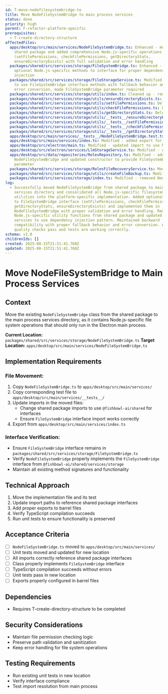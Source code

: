 ```yaml
---
id: T-move-nodefilesystembridge-to
title: Move NodeFileSystemBridge to main process services
status: done
priority: high
parent: F-refactor-platform-specific
prerequisites:
  - T-create-directory-structure
affectedFiles:
  apps/desktop/src/main/services/NodeFileSystemBridge.ts: Enhanced - moved from
    shared package and added comprehensive Node.js-specific operations
    (setFilePermissions, checkFilePermissions, getDirectoryStats,
    ensureDirectoryExists) with full validation and error handling
  packages/shared/src/services/storage/FileSystemBridge.ts: Enhanced - added
    optional Node.js-specific methods to interface for proper dependency
    injection
  packages/shared/src/services/storage/FileStorageService.ts: Modified - updated
    to use FileSystemBridge interface methods with fallback behavior and proper
    error conversion, made FileSystemBridge parameter required
  packages/shared/src/services/storage/utils/index.ts: Cleaned up - removed exports for deleted Node.js-specific utility functions
  packages/shared/src/services/storage/utils/ensureDirectoryExists.ts: Deleted - moved functionality to NodeFileSystemBridge
  packages/shared/src/services/storage/utils/setFilePermissions.ts: Deleted - moved functionality to NodeFileSystemBridge
  packages/shared/src/services/storage/utils/checkFilePermissions.ts: Deleted - moved functionality to NodeFileSystemBridge
  packages/shared/src/services/storage/utils/getDirectoryStats.ts: Deleted - moved functionality to NodeFileSystemBridge
  packages/shared/src/services/storage/utils/__tests__/ensureDirectoryExists.test.ts: Deleted - moved with functionality to desktop app
  packages/shared/src/services/storage/utils/__tests__/setFilePermissions.test.ts: Deleted - moved with functionality to desktop app
  packages/shared/src/services/storage/utils/__tests__/checkFilePermissions.test.ts: Deleted - moved with functionality to desktop app
  packages/shared/src/services/storage/utils/__tests__/getDirectoryStats.test.ts: Deleted - moved with functionality to desktop app
  apps/desktop/src/main/services/__tests__/NodeFileSystemBridge.test.ts: Updated - maintained existing tests and functionality in desktop app
  apps/desktop/src/main/services/index.ts: Modified - added export for NodeFileSystemBridge
  apps/desktop/src/electron/main.ts: Modified - updated import to use NodeFileSystemBridge from local services
  apps/desktop/src/electron/services/LlmStorageService.ts: Modified - updated import to use NodeFileSystemBridge from local services
  apps/desktop/src/data/repositories/RolesRepository.ts: Modified - added
    NodeFileSystemBridge and updated constructor to provide FileSystemBridge
    parameter
  packages/shared/src/services/storage/RolesFileRecoveryService.ts: Modified - added FileSystemBridge constructor parameter
  packages/shared/src/services/storage/utils/createFileBackup.ts: Modified - made FileSystemBridge parameter required
  packages/shared/src/services/storage/index.ts: Modified - removed NodeFileSystemBridge export
log:
  - Successfully moved NodeFileSystemBridge from shared package to main process
    services directory and consolidated all Node.js-specific filesystem
    utilities into the platform-specific implementation. Added optional methods
    to FileSystemBridge interface (setFilePermissions, checkFilePermissions,
    getDirectoryStats, ensureDirectoryExists) and implemented them in
    NodeFileSystemBridge with proper validation and error handling. Removed all
    Node.js-specific utility functions from shared package and updated all
    services to use dependency injection pattern. Maintained backward
    compatibility with proper fallback behavior and error conversion. All
    quality checks pass and tests are working correctly.
schema: v1.0
childrenIds: []
created: 2025-08-15T21:51:41.760Z
updated: 2025-08-15T21:51:41.760Z
---
```


# Move NodeFileSystemBridge to Main Process Services

## Context

Move the existing `NodeFileSystemBridge` class from the shared package to the main process services directory, as it contains Node.js-specific file system operations that should only run in the Electron main process.

**Current Location:** `packages/shared/src/services/storage/NodeFileSystemBridge.ts`
**Target Location:** `apps/desktop/src/main/services/NodeFileSystemBridge.ts`

## Implementation Requirements

### File Movement:

1. Copy `NodeFileSystemBridge.ts` to `apps/desktop/src/main/services/`
2. Copy corresponding test file to `apps/desktop/src/main/services/__tests__/`
3. Update imports in the moved files:
   - Change shared package imports to use `@fishbowl-ai/shared` for interfaces
   - Ensure `FileSystemBridge` interface import works correctly
4. Export from `apps/desktop/src/main/services/index.ts`

### Interface Verification:

- Ensure `FileSystemBridge` interface remains in `packages/shared/src/services/storage/FileSystemBridge.ts`
- Verify `NodeFileSystemBridge` properly implements the `FileSystemBridge` interface from `@fishbowl-ai/shared/services/storage`
- Maintain all existing method signatures and functionality

## Technical Approach

1. Move the implementation file and its test
2. Update import paths to reference shared package interfaces
3. Add proper exports to barrel files
4. Verify TypeScript compilation succeeds
5. Run unit tests to ensure functionality is preserved

## Acceptance Criteria

- [ ] `NodeFileSystemBridge.ts` moved to `apps/desktop/src/main/services/`
- [ ] Unit tests moved and updated for new location
- [ ] All imports correctly reference shared package interfaces
- [ ] Class properly implements `FileSystemBridge` interface
- [ ] TypeScript compilation succeeds without errors
- [ ] Unit tests pass in new location
- [ ] Exports properly configured in barrel files

## Dependencies

- Requires T-create-directory-structure to be completed

## Security Considerations

- Maintain file permission checking logic
- Preserve path validation and sanitization
- Keep error handling for file system operations

## Testing Requirements

- Run existing unit tests in new location
- Verify interface compliance
- Test import resolution from main process
